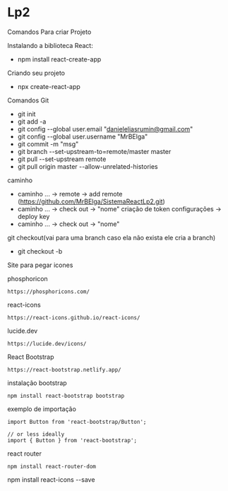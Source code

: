 # Lp2
Comandos Para criar Projeto

Instalando a biblioteca React:
- npm install react-create-app 

Criando seu projeto 
- npx create-react-app <Nome>

Comandos Git 
- git init
- git add -a
- git config --global user.email "danieleliasrumin@gmail.com"
- git config --global user.username "MrBElga"
- git commit -m "msg"
- git branch --set-upstream-to=remote/master master 
- git pull --set-upstream remote
- git pull origin master --allow-unrelated-histories
  
caminho
- caminho ... -> remote -> add remote (https://github.com/MrBElga/SistemaReactLp2.git)
- caminho ... -> check out -> "nome"
criação de token 
 configurações -> deploy key
- caminho ... -> check out -> "nome"

git checkout(vai para uma branch caso ela não exista ele cria a branch)
- git checkout -b  




Site para pegar icones

phosphoricon

    https://phosphoricons.com/
react-icons

    https://react-icons.github.io/react-icons/
lucide.dev

    https://lucide.dev/icons/

React Bootstrap

    https://react-bootstrap.netlify.app/

instalação bootstrap

    npm install react-bootstrap bootstrap

exemplo de importação

    import Button from 'react-bootstrap/Button';
    
    // or less ideally
    import { Button } from 'react-bootstrap';

react router 

    npm install react-router-dom


  npm install react-icons --save

